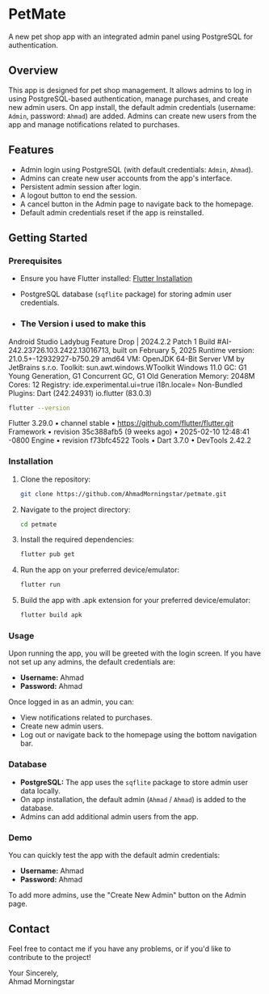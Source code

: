 # PetMate

A new pet shop app with an integrated admin panel using PostgreSQL for authentication.

## Overview

This app is designed for pet shop management. It allows admins to log in using PostgreSQL-based authentication, manage purchases, and create new admin users. On app install, the default admin credentials (username: `Admin`, password: `Ahmad`) are added. Admins can create new users from the app and manage notifications related to purchases.

## Features

- Admin login using PostgreSQL (with default credentials: `Admin`, `Ahmad`).
- Admins can create new user accounts from the app's interface.
- Persistent admin session after login.
- A logout button to end the session.
- A cancel button in the Admin page to navigate back to the homepage.
- Default admin credentials reset if the app is reinstalled.

## Getting Started

### Prerequisites

- Ensure you have Flutter installed: [Flutter Installation](https://flutter.dev/docs/get-started/install)
- PostgreSQL database (`sqflite` package) for storing admin user credentials.

- ### The Version i used to make this
Android Studio Ladybug Feature Drop | 2024.2.2 Patch 1
Build #AI-242.23726.103.2422.13016713, built on February 5, 2025
Runtime version: 21.0.5+-12932927-b750.29 amd64
VM: OpenJDK 64-Bit Server VM by JetBrains s.r.o.
Toolkit: sun.awt.windows.WToolkit
Windows 11.0
GC: G1 Young Generation, G1 Concurrent GC, G1 Old Generation
Memory: 2048M
Cores: 12
Registry:
  ide.experimental.ui=true
  i18n.locale=
Non-Bundled Plugins:
  Dart (242.24931)
  io.flutter (83.0.3)

```bash
flutter --version
```
Flutter 3.29.0 • channel stable • https://github.com/flutter/flutter.git
Framework • revision 35c388afb5 (9 weeks ago) • 2025-02-10 12:48:41 -0800
Engine • revision f73bfc4522
Tools • Dart 3.7.0 • DevTools 2.42.2

### Installation

1. Clone the repository:
    ```bash
    git clone https://github.com/AhmadMorningstar/petmate.git
    ```
2. Navigate to the project directory:
    ```bash
    cd petmate
    ```
3. Install the required dependencies:
    ```bash
    flutter pub get
    ```

4. Run the app on your preferred device/emulator:
    ```bash
    flutter run
    ```
    
5. Build the app with .apk extension for your preferred device/emulator:
    ```bash
    flutter build apk
    ```

### Usage

Upon running the app, you will be greeted with the login screen. If you have not set up any admins, the default credentials are:
- **Username:** Ahmad
- **Password:** Ahmad

Once logged in as an admin, you can:
- View notifications related to purchases.
- Create new admin users.
- Log out or navigate back to the homepage using the bottom navigation bar.

### Database

- **PostgreSQL:** The app uses the `sqflite` package to store admin user data locally.
- On app installation, the default admin (`Ahmad` / `Ahmad`) is added to the database.
- Admins can add additional admin users from the app.

### Demo

You can quickly test the app with the default admin credentials:
- **Username:** Ahmad
- **Password:** Ahmad

To add more admins, use the "Create New Admin" button on the Admin page.

## Contact

Feel free to contact me if you have any problems, or if you'd like to contribute to the project!

Your Sincerely,  
Ahmad Morningstar
